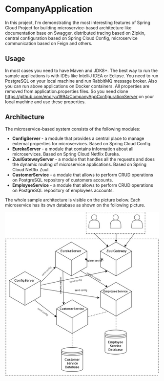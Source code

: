 # CompanyApplication
In this project, I'm demonstrating the most interesting features of Spring Cloud Project for building microservice-based architecture like documentation base on Swagger, distributed tracing based on Zipkin, central configuration based on Spring Cloud Config, microservice communication based on Feign and others.

## Usage
In most cases you need to have Maven and JDK8+. The best way to run the sample applications is with IDEs like IntelliJ IDEA or Eclipse. You need to run PostgreSQL on your local machine and run RabbitMQ message broker. Also you can run above applications on Docker containers. All properties are removed from application.properties files. So you need clone https://github.com/endryu1994/CompanyAppConfigurationServer on your local machine and use these properties.

## Architecture
The microservice-based system consists of the following modules:
* **ConfigServer** - a module that provides a central place to manage external properties for microservices. Based on Spring Cloud Config.
* **EurekaServer** - a module that contains information about all microservices. Based on Spring Cloud Netflix Eureka.
* **ZuulGatewayServer** - a module that handles all the requests and does the dynamic routing of microservice applications. Based on Spring Cloud Netflix Zuul.
* **CustomerService** - a module that allows to perform CRUD operations on PostgreSQL repository of customers accounts.
* **EmployeeService** - a module that allows to perform CRUD operations on PostgreSQL repository of employees accounts.

The whole sample architecture is visible on the picture below. Each microservice has its own database as shown on the following picture.
<div style="text-align:center"><img src="https://github.com/endryu1994/CompanyApplication/blob/master/Untitled%20Diagram.jpg"/></div>
